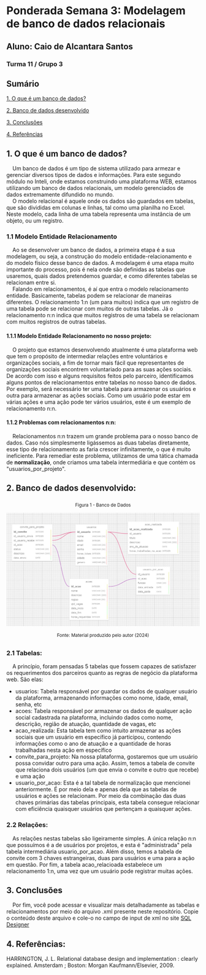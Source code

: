 # Ponderada Semana 3: Modelagem de banco de dados relacionais
## Aluno: Caio de Alcantara Santos
### Turma 11 / Grupo 3


## Sumário

[1. O que é um banco de dados?](##1-o-que-é-um-banco-de-dados)

[2. Banco de dados desenvolvido](#2-banco-de-dados-desenvolvido)

[3. Conclusões](#3-conclusões)

[4. Referências](#4-referências)

## 1. O que é um banco de dados?

&nbsp;&nbsp;&nbsp;&nbsp;Um banco de dados é um tipo de sistema utilizado para armezar e gerenciar diversos tipos de dados e informações. Para este segundo módulo no Inteli, onde estamos construindo uma plataforma WEB, estamos utilizando um banco de dados relacionais, um modelo gerenciados de dados extremamente difundido no mundo. <br>
&nbsp;&nbsp;&nbsp;&nbsp;O modelo relacional é aquele onde os dados são guardados em tabelas, que são divididas em colunas e linhas, tal como uma planilha no Excel. Neste modelo, cada linha de uma tabela representa uma instância de um objeto, ou um registro.

### 1.1 Modelo Entidade Relacionamento

&nbsp;&nbsp;&nbsp;&nbsp;Ao se desenvolver um banco de dados, a primeira etapa é a sua modelagem, ou seja, a construção do modelo entidade-relacionamento e do modelo físico desse banco de dados. A modelagem é uma etapa muito importante do processo, pois é nela onde são definidas as tabelas que usaremos, quais dados pretendemos guardar, e como diferentes tabelas se relacionam entre si. <br>
&nbsp;&nbsp;&nbsp;&nbsp;Falando em relacionamentos, é aí que entra o modelo relacionamento entidade. Basicamente, tabelas podem se relacionar de maneiras diferentes. O relacionamento 1:n (um para muitos) indica que um registro de uma tabela pode se relacionar com muitos de outras tabelas. Já o relacionamento n:n indica que muitos registros de uma tabela se relacionam com muitos registros de outras tabelas.

#### 1.1.1 Modelo Entidade Relacionamento no nosso projeto:
&nbsp;&nbsp;&nbsp;&nbsp;O projeto que estamos desenvolvendo atualmente é uma plataforma web que tem o propósito de intermediar relações entre voluntários e organizações sociais, a fim de tornar mais fácil que representantes de organizações sociais encontrem voluntariado para as suas ações sociais. De acordo com isso e alguns requisitos feitos pelo parceiro, identificamos alguns pontos de relacionamentos entre tabelas no nosso banco de dados. Por exemplo, será necessário ter uma tabela para armazenar os usuários e outra para armazenar as ações sociais. Como um usuário pode estar em várias ações e uma ação pode ter vários usuários, este é um exemplo de relacionamento n:n. 

#### 1.1.2 Problemas com relacionamentos n:n:
&nbsp;&nbsp;&nbsp;&nbsp;Relacionamentos n:n trazem um grande problema para o nosso banco de dados. Caso nós simplesmente ligássemos as duas tabelas diretamente, esse tipo de relacionamento as faria crescer infinitamente, o que é muito ineficiente. Para remediar este problema, utilizamos de uma tática chamada de **normalização**, onde criamos uma tabela intermediária e que contém os "usuarios_por_projeto".

## 2. Banco de dados desenvolvido:

<div align="center">
   
   <sub>Figura 1 - Banco de Dados </sub>

   <img src="database_image.jpeg"> 
   
   <sup>Fonte: Material produzido pelo autor (2024)</sup>
   
</div>

### 2.1 Tabelas:
&nbsp;&nbsp;&nbsp;&nbsp;A princípio, foram pensadas 5 tabelas que fossem capazes de satisfazer os requerimentos dos parceiros quanto as regras de negócio da plataforma web. São elas:
* usuarios: Tabela responsável por guardar os dados de qualquer usuário da plataforma, armazenando informações como nome, idade, email, senha, etc
* acoes: Tabela responsável por armazenar os dados de qualquer ação social cadastrada na plataforma, incluindo dados como nome, descrição, região de atuação, quantidade de vagas, etc
* acao_realizada: Esta tabela tem como intuito armazenar as ações sociais que um usuário em específico já participou, contendo informações como o ano de atuação e a quantidade de horas trabalhadas nesta ação em específico
* convite_para_projeto: Na nossa plataforma, gostaremos que um usuário possa convidar outro para uma ação. Assim, temos a tabela de convite que relaciona dois usuários (um que envia o convite e outro que recebe) e uma ação
* usuario_por_acao: Esta é a tal tabela de normalização que mencionei anteriormente. É por meio dela e apenas dela que as tabelas de usuários e ações se relacionam. Por meio da combinação das duas chaves primárias das tabelas principais, esta tabela consegue relacionar com eficiência quaisquer usuários que pertençam a quaisquer ações. 

### 2.2 Relações:
&nbsp;&nbsp;&nbsp;&nbsp;As relações nestas tabelas são ligeiramente simples. A única relação n:n que possuímos é a de usuários por projetos, e esta é "administrada" pela tabela intermediária usuario_por_acao. Além disso, temos a tabela de convite com 3 chaves estrangeiras, duas para usuários e uma para a ação em questão. Por fim, a tabela acao_relacioada estabelece um relacionamento 1:n, uma vez que um usuário pode registrar muitas ações. 

## 3. Conclusões
&nbsp;&nbsp;&nbsp;&nbsp;Por fim, você pode acessar e visualizar mais detalhadamente as tabelas e relacionamentos por meio do arquivo .xml presente neste repositório. Copie o conteúdo deste arquivo e cole-o no campo de input de xml no site <a href="https://sql.toad.cz/?keyword=online_library">SQL Designer</a>

## 4. Referências:
HARRINGTON, J. L. Relational database design and implementation : clearly explained. Amsterdam ; Boston: Morgan Kaufmann/Elsevier, 2009.

‌
